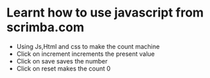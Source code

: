 # Learnt how to use javascript from scrimba.com
* Using Js,Html and css to make the count machine 
* Click on increment increments the present value 
* Click on save saves the number
* Click on reset makes the count 0
